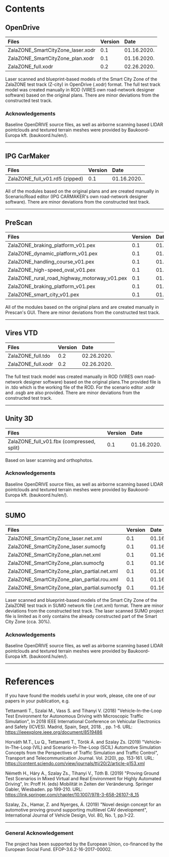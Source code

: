 ﻿# Contents
## OpenDrive

| Files  | Version  | Date |
| :------------ |:---------------|:-----|
| ZalaZONE_SmartCityZone_laser.xodr     | 0.1 | 01.16.2020. |
| ZalaZONE_SmartCityZone_plan.xodr     | 0.1 | 01.16.2020. |
| ZalaZONE_full.xodr     | 0.2 | 02.26.2020. |

Laser scanned and blueprint-based models of the Smart City Zone of the ZalaZONE test track (Z-city) in OpenDrive (.xodr) format. The full test track model was created manually in ROD (VIRES own road-network designer software) based on the original plans. There are minor deviations from the constructed test track.

### Acknowledgements
Baseline OpenDRIVE source files, as well as airborne scanning based LIDAR pointclouds and textured terrain meshes were provided by Baukoord-Europa kft. (baukoord.hu/en/).

***

## IPG CarMaker

| Files  | Version  | Date |
| :------------ |:---------------|:-----|
| ZalaZONE_full_v01.rd5 (zipped)     | 0.1 | 01.16.2020. |

All of the modules based on the original plans and are created manually in Scenario/Road editor (IPG CARMAKER's own road-network designer software). There are minor deviations from the constructed test track.

***

## PreScan

| Files  | Version  | Date |
| :------------ |:---------------|:-----|
| ZalaZONE_braking_platform_v01.pex     | 0.1 | 01.16.2020. |
| ZalaZONE_dynamic_platform_v01.pex     | 0.1 | 01.16.2020. |
| ZalaZONE_handling_course_v01.pex     | 0.1 | 01.16.2020. |
| ZalaZONE_high-speed_oval_v01.pex     | 0.1 | 01.16.2020. |
| ZalaZONE_rural_road_highway_motorway_v01.pex     | 0.1 | 01.16.2020. |
| ZalaZONE_braking_platform_v01.pex     | 0.1 | 01.16.2020. |
| ZalaZONE_smart_city_v01.pex     | 0.1 | 01.16.2020. |


All of the modules based on the original plans and are created manually in Prescan's GUI. There are minor deviations from the constructed test track.

***

## Vires VTD

| Files  | Version  | Date |
| :------------ |:---------------|:-----|
| ZalaZONE_full.tdo     | 0.2 | 02.26.2020. |
| ZalaZONE_full.xodr     | 0.2 | 02.26.2020. |

The full test track model was created manually in ROD (VIRES own road-network designer software) based on the original plans.The provided file is in .tdo which is the working file of the ROD. For the scenario editor .xodr and .osgb are also provided. There are minor deviations from the constructed test track. 

***

## Unity 3D

| Files  | Version  | Date |
| :------------ |:---------------|:-----|
| ZalaZONE_full_v01.fbx (compressed, split)     | 0.1 | 01.16.2020. |


Based on laser scanning and orthophotos.

### Acknowledgements
Baseline OpenDRIVE source files, as well as airborne scanning based LIDAR pointclouds and textured terrain meshes were provided by Baukoord-Europa kft. (baukoord.hu/en/).

***

## SUMO

| Files  | Version  | Date |
| :------------ |:---------------|:-----|
| ZalaZONE_SmartCityZone_laser.net.xml     | 0.1 | 01.16.2020. |
| ZalaZONE_SmartCityZone_laser.sumocfg     | 0.1 | 01.16.2020. |
| ZalaZONE_SmartCityZone_plan.net.xml     | 0.1 | 01.16.2020. |
| ZalaZONE_SmartCityZone_plan.sumocfg     | 0.1 | 01.16.2020. |
| ZalaZONE_SmartCityZone_plan_partial.net.xml     | 0.1 | 01.16.2020. |
| ZalaZONE_SmartCityZone_plan_partial.rou.xml     | 0.1 | 01.16.2020. |
| ZalaZONE_SmartCityZone_plan_partial.sumocfg     | 0.1 | 01.16.2020. |

Laser scanned and blueprint-based models of the Smart City Zone of the ZalaZONE test track in SUMO network file (.net.xml) format. There are minor deviations from the constructed test track. The laser scanned SUMO project file is limited as it only contains the already constructed part of the Smart City Zone (cca. 30%).

### Acknowledgements
Baseline OpenDRIVE source files, as well as airborne scanning based LIDAR pointclouds and textured terrain meshes were provided by Baukoord-Europa kft. (baukoord.hu/en/).

***
# References
If you have found the models useful in your work, please, cite one of our papers in your publication, e.g.

Tettamanti T., Szalai M., Vass S. and Tihanyi V. (2018) "Vehicle-In-the-Loop Test Environment for Autonomous Driving with Microscopic Traffic Simulation", In 2018 IEEE International Conference on Vehicular Electronics and Safety (ICVES). Madrid, Spain, Sept, 2018. , pp. 1-6. 
URL: https://ieeexplore.ieee.org/document/8519486

Horváth M.T., Lu Q., Tettamanti T., Török Á. and Szalay Zs. (2019) "Vehicle-In-The-Loop (VIL) and Scenario-In-The-Loop (SCIL) Automotive Simulation Concepts from the Perspectives of Traffic Simulation and Traffic Control", Transport and Telecommunication Journal. Vol. 2(20), pp. 153-161. 
URL: https://content.sciendo.com/view/journals/ttj/20/2/article-p153.xml

Németh H., Háry A., Szalay Zs., Tihanyi V., Tóth B. (2019) "Proving Ground Test Scenarios in Mixed Virtual and Real Environment for Highly Automated Driving", In: Proff H. (eds) Mobilität in Zeiten der Veränderung. Springer Gabler, Wiesbaden. pp 199-210.
URL: https://link.springer.com/chapter/10.1007/978-3-658-26107-8_15

Szalay, Zs., Hamar, Z. and Nyerges, Á. (2019) "Novel design concept for an automotive proving ground supporting multilevel CAV development", International Journal of Vehicle Design, Vol. 80, No. 1, pp.1–22.

***

### General Acknowledgement
The project has been supported by the European Union, co-financed by the European Social Fund. EFOP-3.6.2-16-2017-00002.

